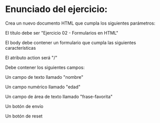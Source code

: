 # Enunciado del ejercicio:

Crea un nuevo documento HTML que cumpla los siguientes parámetros:

El título debe ser "Ejercicio 02 - Formularios en HTML"

El body debe contener un formulario que cumpla las siguientes características

El atributo action será "/"

Debe contener los siguientes campos:

Un campo de texto llamado "nombre"

Un campo numérico llamado "edad"

Un campo de área de texto llamado "frase-favorita"

Un botón de envío

Un botón de reset
